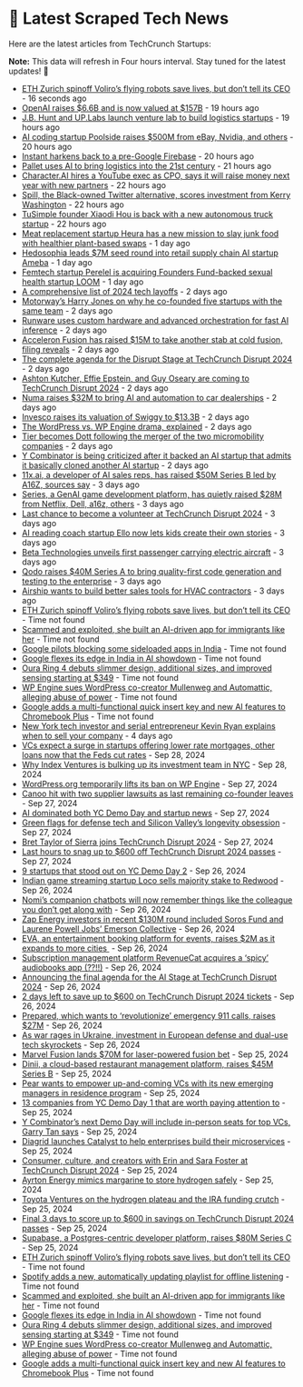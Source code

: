 
# 📰 Latest Scraped Tech News

Here are the latest articles from TechCrunch Startups:

**Note:** This data will refresh in Four hours interval. Stay tuned for the latest updates! 🔄
- [ETH Zurich spinoff Voliro’s flying robots save lives, but don’t tell its CEO](https://techcrunch.com/2024/10/03/eth-zurich-spinoff-voliros-flying-robots-save-lives-but-dont-tell-its-ceo/) - 16 seconds ago
- [OpenAI raises $6.6B and is now valued at $157B](https://techcrunch.com/2024/10/02/openai-raises-6-6b-and-is-now-valued-at-157b/) - 19 hours ago
- [J.B. Hunt and UP.Labs launch venture lab to build logistics startups](https://techcrunch.com/2024/10/02/j-b-hunt-and-up-labs-launch-venture-lab-to-build-logistics-startups/) - 19 hours ago
- [AI coding startup Poolside raises $500M from eBay, Nvidia, and others](https://techcrunch.com/2024/10/02/ai-coding-startup-poolside-raises-500m-from-ebay-nvidia-and-others/) - 20 hours ago
- [Instant harkens back to a pre-Google Firebase](https://techcrunch.com/2024/10/02/instant-harkens-back-to-a-pre-google-firebase/) - 20 hours ago
- [Pallet uses AI to bring logistics into the 21st century](https://techcrunch.com/2024/10/02/pallet-uses-ai-to-bring-logistics-into-the-21st-century/) - 21 hours ago
- [Character.AI hires a YouTube exec as CPO, says it will raise money next year with new partners](https://techcrunch.com/2024/10/02/character-ai-hires-ex-youtube-exec-as-cpo-says-will-raise-money-next-year-with-new-partners/) - 22 hours ago
- [Spill, the Black-owned Twitter alternative, scores investment from Kerry Washington](https://techcrunch.com/2024/10/02/spill-the-black-owned-twitter-alternative-scores-investment-from-kerry-washington/) - 22 hours ago
- [TuSimple founder Xiaodi Hou is back with a new autonomous truck startup](https://techcrunch.com/2024/10/02/tusimple-founder-xiaodi-hou-is-back-with-a-new-autonomous-truck-startup/) - 22 hours ago
- [Meat replacement startup Heura has a new mission to slay junk food with healthier plant-based swaps](https://techcrunch.com/2024/10/02/meat-replacement-startup-heura-has-a-new-mission-to-slay-junk-food-with-healthier-plant-based-swaps/) - 1 day ago
- [Hedosophia leads $7M seed round into retail supply chain AI startup Ameba](https://techcrunch.com/2024/10/02/hedosophia-leads-7m-seed-round-into-retail-supply-chain-ai-startup-ameba/) - 1 day ago
- [Femtech startup Perelel is acquiring Founders Fund-backed sexual health startup LOOM](https://techcrunch.com/2024/10/02/femtech-startup-perelel-is-acquiring-founders-fund-backed-sexual-health-startup-loom/) - 1 day ago
- [A comprehensive list of 2024 tech layoffs](https://techcrunch.com/2024/10/01/tech-layoffs-2024-list/) - 2 days ago
- [Motorway’s Harry Jones on why he co-founded five startups with the same team](https://techcrunch.com/podcast/motorways-harry-jones-on-why-he-co-founded-five-startups-with-the-same-team/) - 2 days ago
- [Runware uses custom hardware and advanced orchestration for fast AI inference](https://techcrunch.com/2024/10/01/runware-uses-custom-hardware-and-advanced-orchestration-for-fast-ai-inference/) - 2 days ago
- [Acceleron Fusion has raised $15M to take another stab at cold fusion, filing reveals](https://techcrunch.com/2024/10/01/acceleron-fusion-has-raised-15m-to-take-another-stab-at-cold-fusion-filing-reveals/) - 2 days ago
- [The complete agenda for the Disrupt Stage at TechCrunch Disrupt 2024](https://techcrunch.com/2024/10/01/announcing-the-agenda-for-the-disrupt-stage-at-techcrunch-disrupt-2024/) - 2 days ago
- [Ashton Kutcher, Effie Epstein, and Guy Oseary are coming to TechCrunch Disrupt 2024](https://techcrunch.com/2024/10/01/ashton-kutcher-effie-epstein-and-guy-oseary-are-coming-to-techcrunch-disrupt-2024/) - 2 days ago
- [Numa raises $32M to bring AI and automation to car dealerships](https://techcrunch.com/2024/10/01/numa-is-bringing-ai-and-automation-to-car-dealerships/) - 2 days ago
- [Invesco raises its valuation of Swiggy to $13.3B](https://techcrunch.com/2024/10/01/swiggy-valuation-ipo-invesco/) - 2 days ago
- [The WordPress vs. WP Engine drama, explained](https://techcrunch.com/2024/10/01/wordpress-vs-wp-engine-drama-explained/) - 2 days ago
- [Tier becomes Dott following the merger of the two micromobility companies](https://techcrunch.com/2024/09/30/tier-becomes-dott-following-the-merger-of-the-two-micromobility-companies/) - 2 days ago
- [Y Combinator is being criticized after it backed an AI startup that admits it basically cloned another AI startup](https://techcrunch.com/2024/09/30/y-combinator-is-being-criticized-after-it-backed-an-ai-startup-that-admits-it-basically-cloned-another-ai-startup/) - 2 days ago
- [11x.ai, a developer of AI sales reps, has raised $50M Series B led by A16Z, sources say](https://techcrunch.com/2024/09/30/11x-ai-a-developer-of-ai-sales-reps-has-raised-50m-series-b-led-by-a16z-sources-say/) - 3 days ago
- [Series, a GenAI game development platform, has quietly raised $28M from Netflix, Dell, a16z, others](https://techcrunch.com/2024/09/30/series-the-genai-startup-reinventing-game-development-has-quietly-raised-28m-from-netflix-dell-a16z-others/) - 3 days ago
- [Last chance to become a volunteer at TechCrunch Disrupt 2024](https://techcrunch.com/2024/09/30/last-chance-to-become-a-volunteer-at-techcrunch-disrupt-2024/) - 3 days ago
- [AI reading coach startup Ello now lets kids create their own stories](https://techcrunch.com/2024/09/30/ai-reading-coach-startup-ello-launches-custom-story-creation-feature-for-kids/) - 3 days ago
- [Beta Technologies unveils first passenger carrying electric aircraft](https://techcrunch.com/2024/09/30/beta-technologies-unveils-first-passenger-carrying-electric-aircraft/) - 3 days ago
- [Qodo raises $40M Series A to bring quality-first code generation and testing to the enterprise](https://techcrunch.com/2024/09/30/qodo-raises-40m-series-a-to-bring-quality-first-code-generation-to-the-enterprise/) - 3 days ago
- [Airship wants to build better sales tools for HVAC contractors](https://techcrunch.com/2024/09/30/airship-wants-to-build-better-sales-tools-for-hvac-contractors/) - 3 days ago
- [ETH Zurich spinoff Voliro’s flying robots save lives, but don’t tell its CEO](https://techcrunch.com/2024/10/03/eth-zurich-spinoff-voliros-flying-robots-save-lives-but-dont-tell-its-ceo/) - Time not found
- [Scammed and exploited, she built an AI-driven app for immigrants like her](https://techcrunch.com/2024/10/03/scammed-and-exploited-she-built-an-ai-driven-app-for-immigrants-like-her/) - Time not found
- [Google pilots blocking some sideloaded apps in India](https://techcrunch.com/2024/10/03/google-pilots-blocking-some-sideloaded-apps-in-india/) - Time not found
- [Google flexes its edge in India in AI showdown](https://techcrunch.com/2024/10/03/google-flexes-its-edge-in-india-in-ai-showdown/) - Time not found
- [Oura Ring 4 debuts slimmer design, additional sizes, and improved sensing starting at $349](https://techcrunch.com/2024/10/03/oura-ring-4-debuts-slimmer-design-additional-sizes-and-improved-sensing-starting-at-349/) - Time not found
- [WP Engine sues WordPress co-creator Mullenweg and Automattic, alleging abuse of power](https://techcrunch.com/2024/10/02/wp-engine-sues-automattic-and-wordpress-co-founder-matt-mullenweg/) - Time not found
- [Google adds a multi-functional quick insert key and new AI features to Chromebook Plus](https://techcrunch.com/2024/10/01/google-adds-a-multi-functional-quick-insert-key-and-new-ai-features-to-chromebook-plus/) - Time not found
- [New York tech investor and serial entrepreneur Kevin Ryan explains when to sell your company](https://techcrunch.com/2024/09/29/new-york-tech-investor-and-serial-entrepreneur-kevin-ryan-explains-when-to-sell-your-company/) - 4 days ago
- [VCs expect a surge in startups offering lower rate mortgages, other loans now that the Feds cut rates](https://techcrunch.com/2024/09/28/vcs-expect-a-surge-in-startups-offering-lower-rate-mortgages-other-loans-now-that-the-fed-cut-rates/) - Sep 28, 2024
- [Why Index Ventures is bulking up its investment team in NYC](https://techcrunch.com/2024/09/28/why-index-ventures-is-bulking-up-its-investment-team-in-nyc/) - Sep 28, 2024
- [WordPress.org temporarily lifts its ban on WP Engine](https://techcrunch.com/2024/09/27/wordpress-org-temporarily-lifts-its-ban-on-wp-engine/) - Sep 27, 2024
- [Canoo hit with two supplier lawsuits as last remaining co-founder leaves](https://techcrunch.com/2024/09/27/canoo-hit-with-two-supplier-lawsuits-as-last-remaining-co-founder-leaves/) - Sep 27, 2024
- [AI dominated both YC Demo Day and startup news](https://techcrunch.com/2024/09/27/ai-dominated-both-yc-demo-day-and-startup-news/) - Sep 27, 2024
- [Green flags for defense tech and Silicon Valley’s longevity obsession](https://techcrunch.com/podcast/green-flags-for-defense-tech-and-silicon-valleys-longevity-obsession/) - Sep 27, 2024
- [Bret Taylor of Sierra joins TechCrunch Disrupt 2024](https://techcrunch.com/2024/09/27/bret-taylor-of-sierra-joins-techcrunch-disrupt-2024/) - Sep 27, 2024
- [Last hours to snag up to $600 off TechCrunch Disrupt 2024 passes](https://techcrunch.com/2024/09/27/last-hours-to-snag-up-to-600-off-techcrunch-disrupt-2024-passes/) - Sep 27, 2024
- [9 startups that stood out on YC Demo Day 2](https://techcrunch.com/2024/09/26/9-startups-that-stood-out-on-yc-demo-day-2/) - Sep 26, 2024
- [Indian game streaming startup Loco sells majority stake to Redwood](https://techcrunch.com/2024/09/26/indian-game-streaming-startup-loco-sells-majority-stake-to-redwood/) - Sep 26, 2024
- [Nomi’s companion chatbots will now remember things like the colleague you don’t get along with](https://techcrunch.com/2024/09/26/nomi-ai-wants-to-make-the-most-emotionally-intelligent-chatbots-on-the-market/) - Sep 26, 2024
- [Zap Energy investors in recent $130M round included Soros Fund and Laurene Powell Jobs’ Emerson Collective](https://techcrunch.com/2024/09/26/zap-energy-investors-in-recent-130m-round-included-soros-fund-and-laurene-powell-jobs-emerson-collective/) - Sep 26, 2024
- [EVA, an entertainment booking platform for events, raises $2M as it expands to more cities ](https://techcrunch.com/2024/09/26/eva-entertainment-booking-platform-raises-2m-expands-to-more-cities/) - Sep 26, 2024
- [Subscription management platform RevenueCat acquires a ‘spicy’ audiobooks app (??!!)](https://techcrunch.com/2024/09/26/subscription-management-platform-revenuecat-acquires-a-spicy-audiobooks-app/) - Sep 26, 2024
- [Announcing the final agenda for the AI Stage at TechCrunch Disrupt 2024](https://techcrunch.com/2024/09/26/announcing-the-final-agenda-for-the-ai-stage-at-techcrunch-disrupt-2024/) - Sep 26, 2024
- [2 days left to save up to $600 on TechCrunch Disrupt 2024 tickets](https://techcrunch.com/2024/09/26/2-days-left-to-save-up-to-600-on-techcrunch-disrupt-2024-tickets/) - Sep 26, 2024
- [Prepared, which wants to ‘revolutionize’ emergency 911 calls, raises $27M](https://techcrunch.com/2024/09/26/prepared-which-lets-911-dispatchers-text-and-video-chat-with-callers-raises-27m/) - Sep 26, 2024
- [As war rages in Ukraine, investment in European defense and dual-use tech skyrockets](https://techcrunch.com/2024/09/26/as-war-rages-in-ukraine-investment-in-european-defense-and-dual-use-tech-skyrockets/) - Sep 26, 2024
- [Marvel Fusion lands $70M for laser-powered fusion bet](https://techcrunch.com/2024/09/25/marvel-fusion-lands-70m-for-laser-powered-fusion-bet/) - Sep 25, 2024
- [Dinii, a cloud-based restaurant management platform, raises $45M Series B](https://techcrunch.com/2024/09/25/dinii-a-cloud-based-restaurant-management-platform-raises-45m-series-b/) - Sep 25, 2024
- [Pear wants to empower up-and-coming VCs with its new emerging managers in residence program](https://techcrunch.com/2024/09/25/pear-wants-to-empower-up-and-coming-vcs-with-its-new-emerging-managers-in-residence-program/) - Sep 25, 2024
- [13 companies from YC Demo Day 1 that are worth paying attention to](https://techcrunch.com/2024/09/25/13-companies-from-yc-demo-day-1-that-are-worth-paying-attention-to/) - Sep 25, 2024
- [Y Combinator’s next Demo Day will include in-person seats for top VCs, Garry Tan says](https://techcrunch.com/2024/09/25/y-combinators-next-demo-day-will-include-in-person-seats-for-top-vcs-garry-tan-says/) - Sep 25, 2024
- [Diagrid launches Catalyst to help enterprises build their microservices](https://techcrunch.com/2024/09/25/diagrid-launches-catalyst-to-help-enterprises-build-their-microservices/) - Sep 25, 2024
- [Consumer, culture, and creators with Erin and Sara Foster at TechCrunch Disrupt 2024](https://techcrunch.com/2024/09/25/consumer-culture-and-creators-with-erin-and-sara-foster-at-techcrunch-disrupt-2024/) - Sep 25, 2024
- [Ayrton Energy mimics margarine to store hydrogen safely](https://techcrunch.com/2024/09/25/ayrton-energy-mimics-margarine-to-store-hydrogen-safely/) - Sep 25, 2024
- [Toyota Ventures on the hydrogen plateau and the IRA funding crutch](https://techcrunch.com/podcast/toyota-ventures-on-the-hydrogen-plateau-and-the-ira-funding-crutch/) - Sep 25, 2024
- [Final 3 days to score up to $600 in savings on TechCrunch Disrupt 2024 passes](https://techcrunch.com/2024/09/25/final-3-days-to-score-up-to-600-in-savings-on-techcrunch-disrupt-2024-passes/) - Sep 25, 2024
- [Supabase, a Postgres-centric developer platform, raises $80M Series C](https://techcrunch.com/2024/09/25/supabase-a-postgres-centric-developer-platform-raises-80m-series-c/) - Sep 25, 2024
- [ETH Zurich spinoff Voliro’s flying robots save lives, but don’t tell its CEO](https://techcrunch.com/2024/10/03/eth-zurich-spinoff-voliros-flying-robots-save-lives-but-dont-tell-its-ceo/) - Time not found
- [Spotify adds a new, automatically updating playlist for offline listening](https://techcrunch.com/2024/10/03/spotify-adds-a-new-automatically-updating-playlist-for-offline-listening/) - Time not found
- [Scammed and exploited, she built an AI-driven app for immigrants like her](https://techcrunch.com/2024/10/03/scammed-and-exploited-she-built-an-ai-driven-app-for-immigrants-like-her/) - Time not found
- [Google flexes its edge in India in AI showdown](https://techcrunch.com/2024/10/03/google-flexes-its-edge-in-india-in-ai-showdown/) - Time not found
- [Oura Ring 4 debuts slimmer design, additional sizes, and improved sensing starting at $349](https://techcrunch.com/2024/10/03/oura-ring-4-debuts-slimmer-design-additional-sizes-and-improved-sensing-starting-at-349/) - Time not found
- [WP Engine sues WordPress co-creator Mullenweg and Automattic, alleging abuse of power](https://techcrunch.com/2024/10/02/wp-engine-sues-automattic-and-wordpress-co-founder-matt-mullenweg/) - Time not found
- [Google adds a multi-functional quick insert key and new AI features to Chromebook Plus](https://techcrunch.com/2024/10/01/google-adds-a-multi-functional-quick-insert-key-and-new-ai-features-to-chromebook-plus/) - Time not found